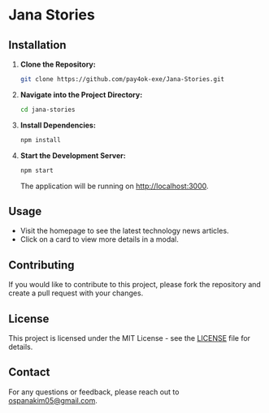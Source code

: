 # Jana Stories

## Installation

1. **Clone the Repository:**
   ```bash
   git clone https://github.com/pay4ok-exe/Jana-Stories.git
   ```

2. **Navigate into the Project Directory:**
   ```bash
   cd jana-stories
   ```

3. **Install Dependencies:**
   ```bash
   npm install
   ```

4. **Start the Development Server:**
   ```bash
   npm start
   ```

   The application will be running on [http://localhost:3000](http://localhost:3000).

## Usage

- Visit the homepage to see the latest technology news articles.
- Click on a card to view more details in a modal.

## Contributing

If you would like to contribute to this project, please fork the repository and create a pull request with your changes.

## License

This project is licensed under the MIT License - see the [LICENSE](LICENSE) file for details.

## Contact

For any questions or feedback, please reach out to [ospanakim05@gmail.com](mailto:ospanakim05@gmail.com).
